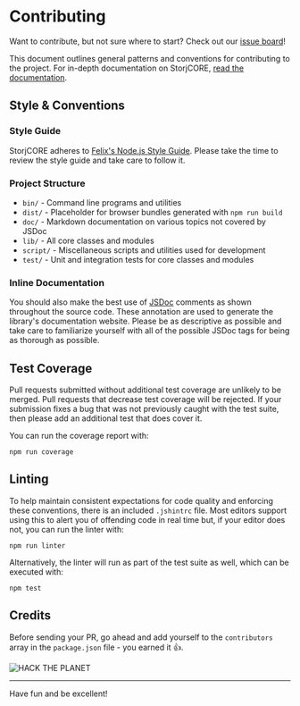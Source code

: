 Contributing
============

Want to contribute, but not sure where to start? Check out our [issue
board](http://waffle.io/storj/core)!

This document outlines general patterns and conventions for contributing
to the project. For in-depth documentation on StorjCORE, [read the
documentation](http://storj.github.io/core).

Style & Conventions
-------------------

### Style Guide

StorjCORE adheres to
[Felix's Node.js Style Guide](https://github.com/felixge/node-style-guide).
Please take the time to review the style guide and take care to follow it.

### Project Structure

* `bin/` - Command line programs and utilities
* `dist/` - Placeholder for browser bundles generated with `npm run build`
* `doc/` - Markdown documentation on various topics not covered by JSDoc
* `lib/` - All core classes and modules
* `script/` - Miscellaneous scripts and utilities used for development
* `test/` - Unit and integration tests for core classes and modules

### Inline Documentation

You should also make the best use of [JSDoc](http://usejsdoc.org/) comments as
shown throughout the source code. These annotation are used to generate the
library's documentation website. Please be as descriptive as possible and take
care to familiarize yourself with all of the possible JSDoc tags for
being as thorough as possible.

Test Coverage
-------------

Pull requests submitted without additional test coverage are unlikely to be
merged. Pull requests that decrease test coverage will be rejected. If your
submission fixes a bug that was not previously caught with the test suite, then
please add an additional test that does cover it.

You can run the coverage report with:

```
npm run coverage
```

Linting
-------

To help maintain consistent expectations for code quality and enforcing these
conventions, there is an included `.jshintrc` file. Most editors support using
this to alert you of offending code in real time but, if your editor does not,
you can run the linter with:

```
npm run linter
```

Alternatively, the linter will run as part of the test suite as well, which can
be executed with:

```
npm test
```

Credits
-------

Before sending your PR, go ahead and add yourself to the `contributors` array
in the `package.json` file - you earned it :thumbsup:.

![HACK THE PLANET](http://i.giphy.com/X1OGEvUf2t58A.gif)

---

Have fun and be excellent!
